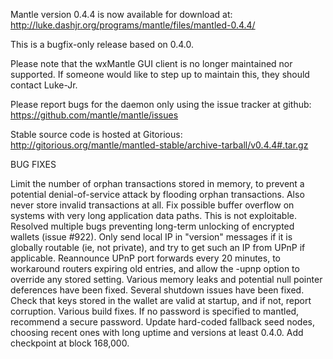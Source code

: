 Mantle version 0.4.4 is now available for download at:
http://luke.dashjr.org/programs/mantle/files/mantled-0.4.4/

This is a bugfix-only release based on 0.4.0.

Please note that the wxMantle GUI client is no longer maintained nor supported. If someone would like to step up to maintain this, they should contact Luke-Jr.

Please report bugs for the daemon only using the issue tracker at github:
https://github.com/mantle/mantle/issues

Stable source code is hosted at Gitorious:
http://gitorious.org/mantle/mantled-stable/archive-tarball/v0.4.4#.tar.gz

BUG FIXES

Limit the number of orphan transactions stored in memory, to prevent a potential denial-of-service attack by flooding orphan transactions. Also never store invalid transactions at all.
Fix possible buffer overflow on systems with very long application data paths. This is not exploitable.
Resolved multiple bugs preventing long-term unlocking of encrypted wallets (issue #922).
Only send local IP in "version" messages if it is globally routable (ie, not private), and try to get such an IP from UPnP if applicable.
Reannounce UPnP port forwards every 20 minutes, to workaround routers expiring old entries, and allow the -upnp option to override any stored setting.
Various memory leaks and potential null pointer deferences have been
fixed.
Several shutdown issues have been fixed.
Check that keys stored in the wallet are valid at startup, and if not,
report corruption.
Various build fixes.
If no password is specified to mantled, recommend a secure password.
Update hard-coded fallback seed nodes, choosing recent ones with long uptime and versions at least 0.4.0.
Add checkpoint at block 168,000.

